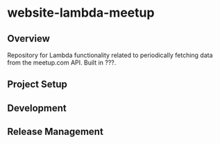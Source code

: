 # website-lambda-meetup

## Overview
Repository for Lambda functionality related to periodically fetching data from the meetup.com API.  Built in ???.

## Project Setup

## Development

## Release Management